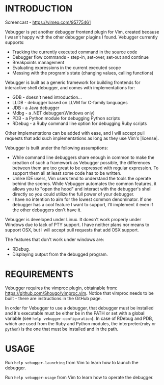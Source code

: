 INTRODUCTION
============

Screencast - https://vimeo.com/95775461

Vebugger is yet another debugger frontend plugin for Vim, created because I
wasn't happy with the other debugger plugins I found. Vebugger currently
supports:

 * Tracking the currently executed command in the source code
 * Debugger flow commands - step-in, set-over, set-out and continue
 * Breakpoints management
 * Evaluating expressions in the current executed scope
 * Messing with the program's state (changing values, calling functions)

Vebugger is built as a generic framework for building frontends for
interactive shell debugger, and comes with implementations for:

 * GDB - doesn't need introduction...
 * LLDB - debugger based on LLVM for C-family languages
 * JDB - a Java debugger
 * Mdbg - a .NET debugger(Windows only)
 * PDB - a Python module for debugging Python scripts
 * RDebug - a Ruby command line option for debugging Ruby scripts

Other implementations can be added with ease, and I will accept pull requests
that add such implementations as long as they use Vim's |license|.

Vebugger is built under the following assumptions:

 * While command line debuggers share enough in common to make the creation
   of such a framework as Vebugger possible, the differences between them are
   too great to be expressed with regular expression. To support them all at
   least some code has to be written.
 * Unlike IDE users, Vim users tend to understand the tools the operate behind
   the scenes. While Vebugger automates the common features, it allows you to
   "open the hood" and interact with the debugger's shell directly so you could
   utilize the full power of your debugger.
 * I have no intention to aim for the lowest common denominator. If one
   debugger has a cool feature I want to support, I'll implement it even if the
   other debuggers don't have it.

Vebugger is developed under Linux. It doesn't work properly under Windows due
to lack of PTY support. I have neither plans nor means to support OSX, but I
will accept pull requests that add OSX support.

The features that don't work under windows are:

 * RDebug.
 * Displaying output from the debugged program.

REQUIREMENTS
============

Vebugger requires the vimproc plugin, obtainable from:
https://github.com/Shougo/vimproc.vim.  Notice that vimproc needs to be built -
there are instructions in the GitHub page.

In order for Vebugger to use a debugger, that debugger must be installed and
it's executable must be either be in the PATH or set with a global variable
(see `help vebugger-configuration`). In case of RDebug and PDB, which are used
from the Ruby and Python modules, the interpreter(`ruby` or `python`) is the
one that must be installed and in the path.

USAGE
=====

Run `help vebugger-launching` from Vim to learn how to launch the debugger.

Run `help vebugger-usage` from Vim to learn how to operate the debugger.
